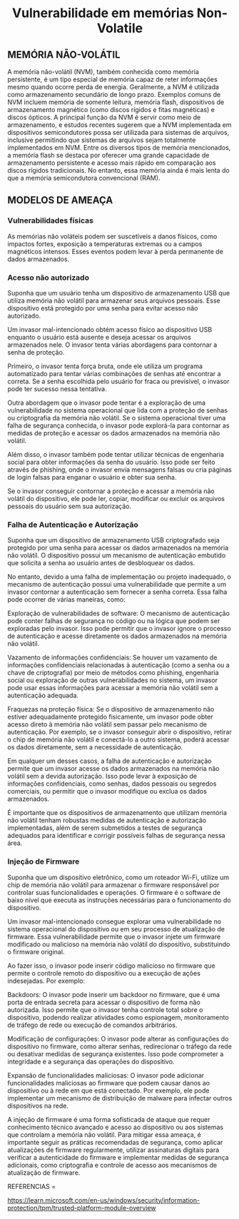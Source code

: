 <h1 align="center"> Vulnerabilidade em memórias Non-Volatile </h1>  

## MEMÓRIA NÃO-VOLÁTIL

A memória não-volátil (NVM), também conhecida como memória persistente, é um tipo especial de memória capaz de reter informações mesmo quando ocorre perda de energia. Geralmente, a NVM é utilizada como armazenamento secundário de longo prazo. Exemplos comuns de NVM incluem memória de somente leitura, memória flash, dispositivos de armazenamento magnético (como discos rígidos e fitas magnéticas) e discos ópticos. A principal função da NVM é servir como meio de armazenamento, e estudos recentes sugerem que a NVM implementada em dispositivos semicondutores possa ser utilizada para sistemas de arquivos, inclusive permitindo que sistemas de arquivos sejam totalmente implementados em NVM. Entre os diversos tipos de memória mencionados, a memória flash se destaca por oferecer uma grande capacidade de armazenamento persistente e acesso mais rápido em comparação aos discos rígidos tradicionais. No entanto, essa memória ainda é mais lenta do que a memória semicondutora convencional (RAM).

## MODELOS DE AMEAÇA
### Vulnerabilidades físicas
As memórias não voláteis podem ser suscetíveis a danos físicos, como impactos fortes, exposição a temperaturas extremas ou a campos magnéticos intensos. Esses eventos podem levar à perda permanente de dados armazenados.

### Acesso não autorizado
Suponha que um usuário tenha um dispositivo de armazenamento USB que utiliza memória não volátil para armazenar seus arquivos pessoais. Esse dispositivo está protegido por uma senha para evitar acesso não autorizado.

Um invasor mal-intencionado obtém acesso físico ao dispositivo USB enquanto o usuário está ausente e deseja acessar os arquivos armazenados nele. O invasor tenta várias abordagens para contornar a senha de proteção.

Primeiro, o invasor tenta força bruta, onde ele utiliza um programa automatizado para tentar várias combinações de senhas até encontrar a correta. Se a senha escolhida pelo usuário for fraca ou previsível, o invasor pode ter sucesso nessa tentativa.

Outra abordagem que o invasor pode tentar é a exploração de uma vulnerabilidade no sistema operacional que lida com a proteção de senhas ou criptografia da memória não volátil. Se o sistema operacional tiver uma falha de segurança conhecida, o invasor pode explorá-la para contornar as medidas de proteção e acessar os dados armazenados na memória não volátil.

Além disso, o invasor também pode tentar utilizar técnicas de engenharia social para obter informações da senha do usuário. Isso pode ser feito através de phishing, onde o invasor envia mensagens falsas ou cria páginas de login falsas para enganar o usuário e obter sua senha.

Se o invasor conseguir contornar a proteção e acessar a memória não volátil do dispositivo, ele pode ler, copiar, modificar ou excluir os arquivos pessoais do usuário sem sua autorização.


### Falha de Autenticação e Autorização

Suponha que um dispositivo de armazenamento USB criptografado seja protegido por uma senha para acessar os dados armazenados na memória não volátil. O dispositivo possui um mecanismo de autenticação embutido que solicita a senha ao usuário antes de desbloquear os dados.

No entanto, devido a uma falha de implementação ou projeto inadequado, o mecanismo de autenticação possui uma vulnerabilidade que permite a um invasor contornar a autenticação sem fornecer a senha correta. Essa falha pode ocorrer de várias maneiras, como:

Exploração de vulnerabilidades de software: O mecanismo de autenticação pode conter falhas de segurança no código ou na lógica que podem ser exploradas pelo invasor. Isso pode permitir que o invasor ignore o processo de autenticação e acesse diretamente os dados armazenados na memória não volátil.

Vazamento de informações confidenciais: Se houver um vazamento de informações confidenciais relacionadas à autenticação (como a senha ou a chave de criptografia) por meio de métodos como phishing, engenharia social ou exploração de outras vulnerabilidades no sistema, um invasor pode usar essas informações para acessar a memória não volátil sem a autenticação adequada.

Fraquezas na proteção física: Se o dispositivo de armazenamento não estiver adequadamente protegido fisicamente, um invasor pode obter acesso direto à memória não volátil sem passar pelo mecanismo de autenticação. Por exemplo, se o invasor conseguir abrir o dispositivo, retirar o chip de memória não volátil e conectá-lo a outro sistema, poderá acessar os dados diretamente, sem a necessidade de autenticação.

Em qualquer um desses casos, a falha de autenticação e autorização permite que um invasor acesse os dados armazenados na memória não volátil sem a devida autorização. Isso pode levar à exposição de informações confidenciais, como senhas, dados pessoais ou segredos comerciais, ou permitir que o invasor modifique ou exclua os dados armazenados.

É importante que os dispositivos de armazenamento que utilizam memória não volátil tenham robustas medidas de autenticação e autorização implementadas, além de serem submetidos a testes de segurança adequados para identificar e corrigir possíveis falhas de segurança nessa área.

### Injeção de Firmware

Suponha que um dispositivo eletrônico, como um roteador Wi-Fi, utilize um chip de memória não volátil para armazenar o firmware responsável por controlar suas funcionalidades e operações. O firmware é o software de baixo nível que executa as instruções necessárias para o funcionamento do dispositivo.

Um invasor mal-intencionado consegue explorar uma vulnerabilidade no sistema operacional do dispositivo ou em seu processo de atualização de firmware. Essa vulnerabilidade permite que o invasor injete um firmware modificado ou malicioso na memória não volátil do dispositivo, substituindo o firmware original.

Ao fazer isso, o invasor pode inserir código malicioso no firmware que permite o controle remoto do dispositivo ou a execução de ações indesejadas. Por exemplo:

Backdoors: O invasor pode inserir um backdoor no firmware, que é uma porta de entrada secreta para acessar o dispositivo de forma não autorizada. Isso permite que o invasor tenha controle total sobre o dispositivo, podendo realizar atividades como espionagem, monitoramento de tráfego de rede ou execução de comandos arbitrários.

Modificação de configurações: O invasor pode alterar as configurações do dispositivo no firmware, como alterar senhas, redirecionar o tráfego da rede ou desativar medidas de segurança existentes. Isso pode comprometer a integridade e a segurança das operações do dispositivo.

Expansão de funcionalidades maliciosas: O invasor pode adicionar funcionalidades maliciosas ao firmware que podem causar danos ao dispositivo ou à rede em que está conectado. Por exemplo, ele pode implementar um mecanismo de distribuição de malware para infectar outros dispositivos na rede.

A injeção de firmware é uma forma sofisticada de ataque que requer conhecimento técnico avançado e acesso ao dispositivo ou aos sistemas que controlam a memória não volátil. Para mitigar essa ameaça, é importante seguir as práticas recomendadas de segurança, como aplicar atualizações de firmware regularmente, utilizar assinaturas digitais para verificar a autenticidade do firmware e implementar medidas de segurança adicionais, como criptografia e controle de acesso aos mecanismos de atualização de firmware.









REFERENCIAS =

https://learn.microsoft.com/en-us/windows/security/information-protection/tpm/trusted-platform-module-overview
